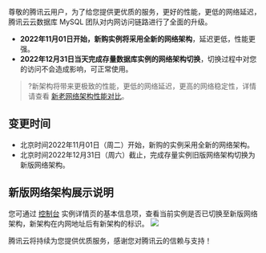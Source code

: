 尊敬的腾讯云用户，为了给您提供更优质的服务，更好的性能，更低的网络延迟，腾讯云云数据库 MySQL 团队对内网访问链路进行了全面的升级。
- **2022年11月01日开始，新购实例将采用全新的网络架构**，延迟更低，性能更强。
- **2022年12月31日当天完成存量数据库实例的网络架构切换**，切换过程中对您的访问不会造成影响，可正常使用。

>?新架构将带来更极致的性能，更低的网络延迟，更高的网络稳定性，详情请查看 [新老网络架构性能对比](https://cloud.tencent.com/document/product/236/82036)。

## 变更时间
- 北京时间2022年11月01日（周二）开始，新购的实例采用全新的网络架构。
- 北京时间2022年12月31日（周六）截止，完成存量实例旧版网络架构切换为新版网络架构。

## 新版网络架构展示说明
您可通过 [控制台](https://console.cloud.tencent.com/cdb) 实例详情页的基本信息项，查看当前实例是否已切换至新版网络架构，新架构在内网地址后有新架构的标识。
![](https://qcloudimg.tencent-cloud.cn/raw/e116aa566be84ba77d64f4bf6b7a7eb3.png)

腾讯云将持续为您提供优质服务，感谢您对腾讯云的信赖与支持！
